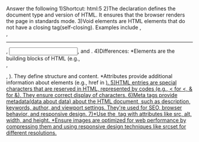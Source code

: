 Answer the following
1)Shortcut:
    html:5
2)The <!DOCTYPE html> declaration defines the document type and version of HTML. It ensures that the browser renders the page in standards mode.
3)Void elements are HTML elements that do not have a closing tag(self-closing). Examples include <img>, <br>, <hr>, <input>, and <meta>.
4)Differences:
*Elements are the building blocks of HTML (e.g., <div>, <p>, <a>). They define structure and content.
*Attributes provide additional information about elements (e.g., href in <a href="url">).
5)HTML entries are special characters that are reserved in HTML, represented by codes (e.g., &lt; for <, &amp; for &). They ensure correct display of characters.
6)Meta tags provide metadata(data about data) about the HTML document, such as description, keywords, author, and viewport settings. They're used for SEO, browser behavior, and responsive design.
7)*Use the <img> tag with attributes like src, alt, width, and height.
*Ensure images are optimized for web performance by compressing them and using responsive design techniques like srcset for different resolutions.

